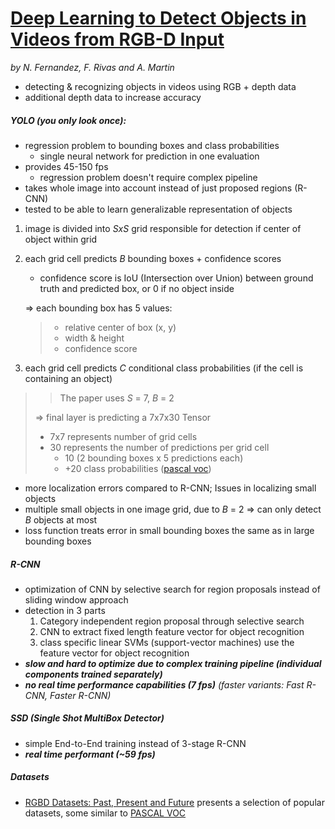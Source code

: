 # [Deep Learning to Detect Objects in Videos from RGB-D Input](http://jderobot.org/Ni9elf-colab)
*by N. Fernandez, F. Rivas and A. Martin*

- detecting & recognizing objects in videos using RGB + depth data
- additional depth data to increase accuracy

##### YOLO (you only look once):
- regression problem to bounding boxes and class probabilities
    - single neural network for prediction in one evaluation
- provides 45-150 fps
    - regression problem doesn't require complex pipeline
- takes whole image into account instead of just proposed regions (R-CNN)
- tested to be able to learn generalizable representation of objects
    
1. image is divided into *SxS* grid responsible for detection if center of object within grid
2. each grid cell predicts *B* bounding boxes + confidence scores
    - confidence score is IoU (Intersection over Union) between ground truth and predicted box, or 0 if no object inside
    
    => each bounding box has 5 values:
    >- relative center of box (x, y)
    >- width & height
    >- confidence score
3. each grid cell predicts *C* conditional class probabilities (if the cell is containing an object)
>> The paper uses *S* = 7, *B* = 2
>
> => final layer is predicting a 7x7x30 Tensor
> - 7x7 represents number of grid cells
> - 30 represents the number of predictions per grid cell
>   - 10 (2 bounding boxes x 5 predictions each)
>   - +20 class probabilities ([pascal voc](http://host.robots.ox.ac.uk/pascal/VOC/))

- more localization errors compared to R-CNN; Issues in localizing small objects
- multiple small objects in one image grid, due to *B* = 2 => can only detect *B* objects at most
- loss function treats error in small bounding boxes the same as in large bounding boxes

##### R-CNN
- optimization of CNN by selective search for region proposals instead of sliding window approach
- detection in 3 parts
    1. Category independent region proposal through selective search
    2. CNN to extract fixed length feature vector for object recognition
    3. class specific linear SVMs (support-vector machines) use the feature vector for object recognition
- ***slow and hard to optimize due to complex training pipeline (individual components trained separately)***
- ***no real time performance capabilities (7 fps)*** *(faster variants: Fast R-CNN, Faster R-CNN)*

##### SSD (Single Shot MultiBox Detector)
- simple End-to-End training instead of 3-stage R-CNN
- ***real time performant (~59 fps)***

##### Datasets
- [RGBD Datasets: Past, Present and Future](https://arxiv.org/pdf/1604.00999.pdf) presents a selection of popular datasets, some similar to [PASCAL VOC](http://host.robots.ox.ac.uk/pascal/VOC/)